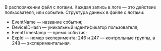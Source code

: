 В распоряжении файл с логами. Каждая запись в логе — это действие пользователя, или событие.
Структура данных в файле с логами:
* EventName — название события;
* DeviceIDHash — уникальный идентификатор пользователя;
* EventTimestamp — время события;
* ExpId — номер эксперимента: 246 и 247 — контрольные группы, а 248 — экспериментальная.
